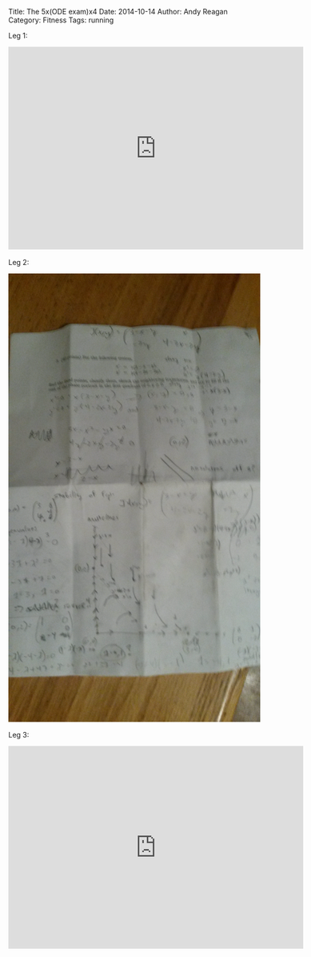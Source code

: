 Title: The 5x(ODE exam)x4
Date: 2014-10-14
Author: Andy Reagan
Category: Fitness
Tags: running


Leg 1:

<iframe height='405' width='590' frameborder='0' allowtransparency='true' scrolling='no' src='http://www.strava.com/activities/207403252/embed/0fcc3758bfe2392e3d6ed082c0b16c6df9fd61a8'></iframe>

Leg 2:

<img src="/images/2014-10-14-ode-run/odeexam.jpg" class="img-responsive">

Leg 3:

<iframe height='405' width='590' frameborder='0' allowtransparency='true' scrolling='no' src='http://www.strava.com/activities/207403240/embed/a45e94e634501143eaab8154cc6feb6930c3e239'></iframe>
